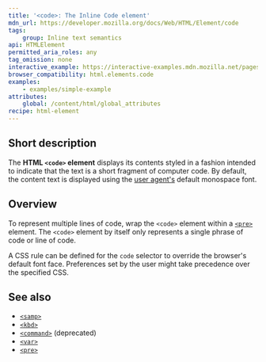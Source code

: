 ```yaml
---
title: '<code>: The Inline Code element'
mdn_url: https://developer.mozilla.org/docs/Web/HTML/Element/code
tags:
    group: Inline text semantics
api: HTMLElement
permitted_aria_roles: any
tag_omission: none
interactive_example: https://interactive-examples.mdn.mozilla.net/pages/tabbed/code.html
browser_compatibility: html.elements.code
examples:
    - examples/simple-example
attributes:
    global: /content/html/global_attributes
recipe: html-element
---
```


## Short description

The **HTML `<code>` element** displays its contents styled in a fashion
intended to indicate that the text is a short fragment of computer
code. By default, the content text is displayed using the
[user agent's](/en-US/docs/Glossary/user_agent) default monospace font.

## Overview

To represent multiple lines of code, wrap the `<code>` element within a
[`<pre>`](/en-US/docs/Web/HTML/Element/pre)
element. The `<code>` element by itself only represents a single phrase
of code or line of code.

A CSS rule can be defined for the `code` selector to override the
browser's default font face. Preferences set by the user might take
precedence over the specified CSS.

## See also

- [`<samp>`](/en-US/docs/Web/HTML/Element/samp)
- [`<kbd>`](/en-US/docs/Web/HTML/Element/kbd)
- [`<command>`](/en-US/docs/Web/HTML/Element/command)
  (deprecated)
- [`<var>`](/en-US/docs/Web/HTML/Element/var)
- [`<pre>`](/en-US/docs/Web/HTML/Element/pre)
